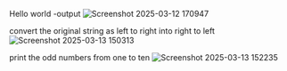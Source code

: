 Hello world -output
![Screenshot 2025-03-12 170947](https://github.com/user-attachments/assets/5268d8c7-3518-4818-bbe7-7ae1e57a831f)

convert the original string as left to right into right to left
![Screenshot 2025-03-13 150313](https://github.com/user-attachments/assets/76b26074-c5ce-48b1-bd54-fa111d896aa0)

print the odd numbers from one to ten
![Screenshot 2025-03-13 152235](https://github.com/user-attachments/assets/cd43768b-366a-406c-9829-5da171463f8d)
